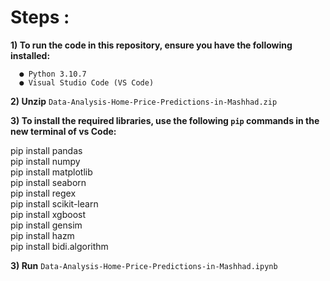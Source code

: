 # Steps : 
**1) To run the code in this repository, ensure you have the following installed:**

      ● Python 3.10.7  
      ● Visual Studio Code (VS Code)
      
**2) Unzip** ```Data-Analysis-Home-Price-Predictions-in-Mashhad.zip```

**3) To install the required libraries, use the following `pip` commands in the new terminal of vs Code:**


pip install pandas  
pip install numpy  
pip install matplotlib  
pip install seaborn  
pip install regex  
pip install scikit-learn  
pip install xgboost  
pip install gensim  
pip install hazm  
pip install bidi.algorithm  


**3) Run** ```Data-Analysis-Home-Price-Predictions-in-Mashhad.ipynb```
